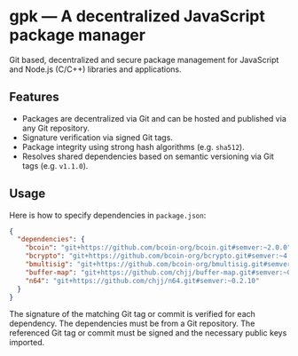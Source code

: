 # gpk — A decentralized JavaScript package manager

Git based, decentralized and secure package management for JavaScript and Node.js (C/C++)
libraries and applications.

## Features

- Packages are decentralized via Git and can be hosted and published
  via any Git repository.
- Signature verification via signed Git tags.
- Package integrity using strong hash algorithms (e.g. `sha512`).
- Resolves shared dependencies based on semantic versioning via Git
  tags (e.g. `v1.1.0`).

## Usage

Here is how to specify dependencies in `package.json`:

```json
{
  "dependencies": {
    "bcoin": "git+https://github.com/bcoin-org/bcoin.git#semver:~2.0.0",
    "bcrypto": "git+https://github.com/bcoin-org/bcrypto.git#semver:~4.2.6",
    "bmultisig": "git+https://github.com/bcoin-org/bmultisig.git#semver:~2.0.0",
    "buffer-map": "git+https://github.com/chjj/buffer-map.git#semver:~0.0.7",
    "n64": "git+https://github.com/chjj/n64.git#semver:~0.2.10"
  }
}
```
The signature of the matching Git tag or commit is verified for each
dependency. The dependencies must be from a Git repository. The referenced
Git tag or commit must be signed and the necessary public keys imported.

